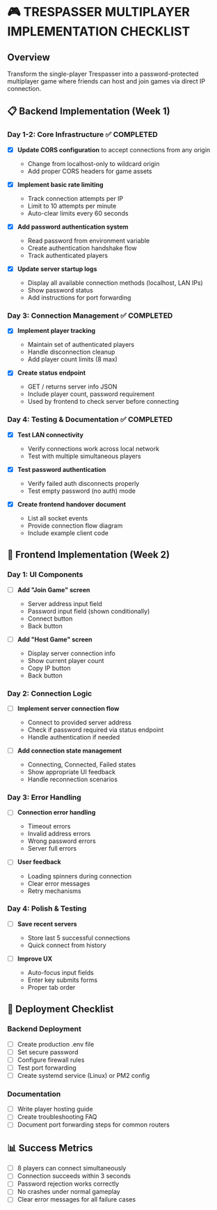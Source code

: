 # 🎮 TRESPASSER MULTIPLAYER IMPLEMENTATION CHECKLIST

## Overview
Transform the single-player Trespasser into a password-protected multiplayer game where friends can host and join games via direct IP connection.

## 📋 Backend Implementation (Week 1)

### Day 1-2: Core Infrastructure ✅ COMPLETED
- [x] **Update CORS configuration** to accept connections from any origin
  - Change from localhost-only to wildcard origin
  - Add proper CORS headers for game assets
  
- [x] **Implement basic rate limiting**
  - Track connection attempts per IP
  - Limit to 10 attempts per minute
  - Auto-clear limits every 60 seconds
  
- [x] **Add password authentication system**
  - Read password from environment variable
  - Create authentication handshake flow
  - Track authenticated players
  
- [x] **Update server startup logs**
  - Display all available connection methods (localhost, LAN IPs)
  - Show password status
  - Add instructions for port forwarding

### Day 3: Connection Management ✅ COMPLETED
- [x] **Implement player tracking**
  - Maintain set of authenticated players
  - Handle disconnection cleanup
  - Add player count limits (8 max)
  
- [x] **Create status endpoint**
  - GET / returns server info JSON
  - Include player count, password requirement
  - Used by frontend to check server before connecting

### Day 4: Testing & Documentation ✅ COMPLETED
- [x] **Test LAN connectivity**
  - Verify connections work across local network
  - Test with multiple simultaneous players
  
- [x] **Test password authentication**
  - Verify failed auth disconnects properly
  - Test empty password (no auth) mode
  
- [x] **Create frontend handover document**
  - List all socket events
  - Provide connection flow diagram
  - Include example client code

## 📱 Frontend Implementation (Week 2)

### Day 1: UI Components
- [ ] **Add "Join Game" screen**
  - Server address input field
  - Password input field (shown conditionally)
  - Connect button
  - Back button
  
- [ ] **Add "Host Game" screen**
  - Display server connection info
  - Show current player count
  - Copy IP button
  - Back button

### Day 2: Connection Logic
- [ ] **Implement server connection flow**
  - Connect to provided server address
  - Check if password required via status endpoint
  - Handle authentication if needed
  
- [ ] **Add connection state management**
  - Connecting, Connected, Failed states
  - Show appropriate UI feedback
  - Handle reconnection scenarios

### Day 3: Error Handling
- [ ] **Connection error handling**
  - Timeout errors
  - Invalid address errors
  - Wrong password errors
  - Server full errors
  
- [ ] **User feedback**
  - Loading spinners during connection
  - Clear error messages
  - Retry mechanisms

### Day 4: Polish & Testing
- [ ] **Save recent servers**
  - Store last 5 successful connections
  - Quick connect from history
  
- [ ] **Improve UX**
  - Auto-focus input fields
  - Enter key submits forms
  - Proper tab order

## 🚀 Deployment Checklist

### Backend Deployment
- [ ] Create production .env file
- [ ] Set secure password
- [ ] Configure firewall rules
- [ ] Test port forwarding
- [ ] Create systemd service (Linux) or PM2 config

### Documentation
- [ ] Write player hosting guide
- [ ] Create troubleshooting FAQ
- [ ] Document port forwarding steps for common routers

## 📊 Success Metrics
- [ ] 8 players can connect simultaneously
- [ ] Connection succeeds within 3 seconds
- [ ] Password rejection works correctly
- [ ] No crashes under normal gameplay
- [ ] Clear error messages for all failure cases 